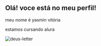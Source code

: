 ## Olá! voce está no meu perfil!

meu nome é yasmin vitória

estamos cursando alura

![deus-letter](https://github.com/IFTecLDB27/IFTecLDB27/assets/172287527/9a822f62-92e8-4bb8-9094-dae0d734129c)
